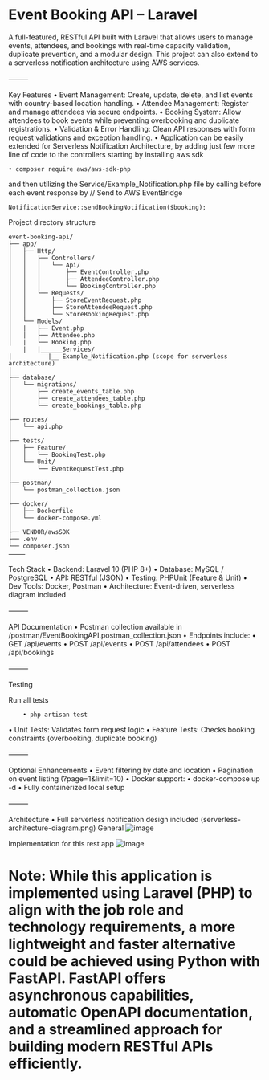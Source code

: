 # Event Booking API – Laravel

A full-featured, RESTful API built with Laravel that allows users to manage events, attendees, and bookings with real-time capacity validation, duplicate prevention, and a modular design. This project can also extend to a serverless notification architecture using AWS services.

⸻

Key Features
	•	Event Management: Create, update, delete, and list events with country-based location handling.
	•	Attendee Management: Register and manage attendees via secure endpoints.
	•	Booking System: Allow attendees to book events while preventing overbooking and duplicate registrations.
	•	Validation & Error Handling: Clean API responses with form request validations and exception handling.
	•	Application can be easily extended for Serverless Notification Architecture, by adding just few more line of code to the controllers starting by installing aws sdk
 			
    • composer require aws/aws-sdk-php

 and then utilizing the Service/Example_Notification.php file by calling before each event response by 
 // Send to AWS EventBridge 
 
    NotificationService::sendBookingNotification($booking);

 
Project directory structure

	event-booking-api/
	├── app/
	│   ├── Http/
	│   │   ├── Controllers/
	│   │   │   └── Api/
	│   │   │       ├── EventController.php
	│   │   │       ├── AttendeeController.php
	│   │   │       └── BookingController.php
	│   │   └── Requests/
	│   │       ├── StoreEventRequest.php
	│   │       ├── StoreAttendeeRequest.php
	│   │       └── StoreBookingRequest.php
	│   └── Models/
	│   |   ├── Event.php
	│   |   ├── Attendee.php
	│   |   └── Booking.php
        |   |______Services/
	|          |__ Example_Notification.php (scope for serverless architecture)
	│
	├── database/
	│   └── migrations/
	│       ├── create_events_table.php
	│       ├── create_attendees_table.php
	│       └── create_bookings_table.php
	│
	├── routes/
	│   └── api.php
	│
	├── tests/
	│   ├── Feature/
	│   │   └── BookingTest.php
	│   └── Unit/
	│       └── EventRequestTest.php
	│
	├── postman/
	│   └── postman_collection.json
	│
	├── docker/
	│   ├── Dockerfile
	│   └── docker-compose.yml
	│
	├── VENDOR/awsSDK
	├── .env
	└── composer.json
	⸻

Tech Stack
	•	Backend: Laravel 10 (PHP 8+)
	•	Database: MySQL / PostgreSQL
	•	API: RESTful (JSON)
	•	Testing: PHPUnit (Feature & Unit)
	•	Dev Tools: Docker, Postman
	•	Architecture: Event-driven, serverless diagram included

⸻

API Documentation
	•	Postman collection available in /postman/EventBookingAPI.postman_collection.json
	•	Endpoints include:
	•	GET /api/events
	•	POST /api/events
	•	POST /api/attendees
	•	POST /api/bookings

⸻
 
Testing

Run all tests
	
 		• php artisan test
• Unit Tests: Validates form request logic
• Feature Tests: Checks booking constraints (overbooking, duplicate booking)

⸻

Optional Enhancements
	•	Event filtering by date and location
	•	Pagination on event listing (?page=1&limit=10)
	•	Docker support:
	•	docker-compose up -d
	•	Fully containerized local setup

⸻

Architecture
	•	Full serverless notification design included (serverless-architecture-diagram.png)
 General
 ![image](https://github.com/user-attachments/assets/971e95e6-cf32-4e25-860f-17f7d483a587)

Implementation for this rest app
![image](https://github.com/user-attachments/assets/de3585fb-9ea6-4f26-9734-b5a4bca7506e)

# Note: While this application is implemented using Laravel (PHP) to align with the job role and technology requirements, a more lightweight and faster alternative could be achieved using Python with FastAPI. FastAPI offers asynchronous capabilities, automatic OpenAPI documentation, and a streamlined approach for building modern RESTful APIs efficiently.
